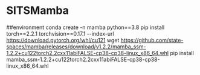 # SITSMamba

##environment
conda create -n mamba python==3.8
pip install torch==2.2.1 torchvision==0.17.1 --index-url https://download.pytorch.org/whl/cu121
wget https://github.com/state-spaces/mamba/releases/download/v1.2.2/mamba_ssm-1.2.2+cu122torch2.2cxx11abiFALSE-cp38-cp38-linux_x86_64.whl
pip install mamba_ssm-1.2.2+cu122torch2.2cxx11abiFALSE-cp38-cp38-linux_x86_64.whl

